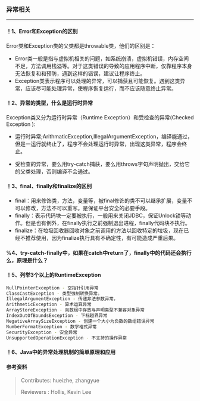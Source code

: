 ### 异常相关

---

#### ！1、Error和Exception的区别

Error类和Exception类的父类都是throwable类，他们的区别是：

- Error类一般是指与虚拟机相关的问题，如系统崩溃，虚拟机错误，内存空间不足，方法调用栈溢等。对于这类错误的导致的应用程序中断，仅靠程序本身无法恢复和和预防，遇到这样的错误，建议让程序终止。
- Exception类表示程序可以处理的异常，可以捕获且可能恢复。遇到这类异常，应该尽可能处理异常，使程序恢复运行，而不应该随意终止异常。


#### ！2、异常的类型，什么是运行时异常

Exception类又分为运行时异常（Runtime Exception）和受检查的异常(Checked Exception ):

- 运行时异常;ArithmaticException,IllegalArgumentException，编译能通过，但是一运行就终止了，程序不会处理运行时异常，出现这类异常，程序会终止。

- 受检查的异常，要么用try-catch捕获，要么用throws字句声明抛出，交给它的父类处理，否则编译不会通过。

#### ！3、final、finally和finalize的区别

- final：用来修饰类，方法，变量等，被final修饰的类不可以继承扩展，变量不可以修改，方法不可以重写。是保证平台安全的必要手段。
- finally：表示代码块一定要被执行，一般用来关闭JDBC，保证Unlock锁等动作。但是也有例外，在finally执行之前强制退出进程，finally代码块不执行。
- finalize：在垃圾回收器回收对象之前调用的方法以回收特定的垃圾，现在已经不推荐使用，因为finalize执行具有不确定性，有可能造成严重后果。


#### %4、try-catch-finally中，如果在catch中return了，finally中的代码还会执行么，原理是什么？

#### ！5、列举3个以上的RuntimeException

```bash
NullPointerException - 空指针引用异常
ClassCastException - 类型强制转换异常。
IllegalArgumentException - 传递非法参数异常。
ArithmeticException - 算术运算异常
ArrayStoreException - 向数组中存放与声明类型不兼容对象异常
IndexOutOfBoundsException - 下标越界异常
NegativeArraySizeException - 创建一个大小为负数的数组错误异常
NumberFormatException - 数字格式异常
SecurityException - 安全异常
UnsupportedOperationException - 不支持的操作异常
```


#### ！6、Java中的异常处理机制的简单原理和应用


#### 参考资料


>Contributes: hueizhe, zhangyue
>
>Reviewers : Hollis, Kevin Lee

